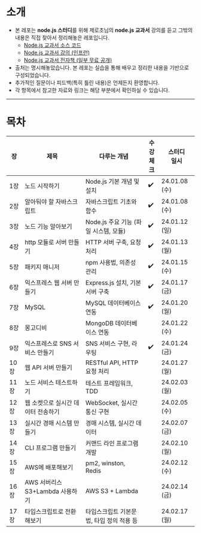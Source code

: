 # 소개

- 본 레포는 <b>node.js 스터디</b>를 위해 제로초님의 <b>node.js 교과서</b> 강의를 듣고 그밖의 내용은 직접 찾아서 정리해놓은 레포입니다.
    - [Node.js 교과서 소스 코드](https://github.com/ZeroCho/nodejs-book)
    - [Node.js 교과서 강의 (인프런)](https://www.inflearn.com/course/%EB%85%B8%EB%93%9C-js-%EA%B5%90%EA%B3%BC%EC%84%9C)
    - [Node.js 교과서 전자책 (일부 무료 공개)](https://thebook.io/080334/)
- 출처는 명시해놓았습니다. 본 레포는 실습을 통해 배우고 정리한 내용을 기반으로 구성되었습니다.
- 추가적인 질문이나 피드백(특히 틀린 내용)은 언제든지 환영합니다. 
- 각 항목에서 참고한 자료와 링크는 해당 부분에서 확인하실 수 있습니다.

---

# 목차

| 장  | 제목                            | 다루는 개념                | 수강 <br> 체크 | 스터디 <br> 일시 |
|-----|---------------------------------|----------------------------|-----------|-------------|
| 1장  | 노드 시작하기                    | Node.js 기본 개념 및 설치   |     ✔️      |     24.01.08 (수)   |
| 2장  | 알아둬야 할 자바스크립트          | 자바스크립트 기초와 함수    |       ✔️    |   24.01.08 (수)      |
| 3장  | 노드 기능 알아보기                | Node.js 주요 기능 (파일 시스템, 모듈) |    ✔️       |        24.01.12 (일)     |
| 4장  | http 모듈로 서버 만들기           | HTTP 서버 구축, 요청 처리    |      ✔️     |     24.01.13 (월)        |
| 5장  | 패키지 매니저                     | npm 사용법, 의존성 관리      |    ✔️       |    24.01.15 (수)         |
| 6장  | 익스프레스 웹 서버 만들기          | Express.js 설치, 기본 서버 구축 |    ✔️       |    24.01.17 (금)         |
| 7장  | MySQL                            | MySQL 데이터베이스 연동      |     ✔️      |      24.01.20 (월)        |
| 8장  | 몽고디비                         | MongoDB 데이터베이스 연동    |           |      24.01.22 (수)       |
| 9장  | 익스프레스로 SNS 서비스 만들기    | SNS 서비스 구현, 라우팅     |    ✔️       |     24.01.24 (금)        |
| 10장 | 웹 API 서버 만들기               | RESTful API, HTTP 요청 처리  |           |     24.01.27 (월)         |
| 11장 | 노드 서비스 테스트하기           | 테스트 프레임워크, TDD       |           |   24.02.03 (월)           |
| 12장 | 웹 소켓으로 실시간 데이터 전송하기 | WebSocket, 실시간 통신 구현 |           |     24.02.05 (수)         |
| 13장 | 실시간 경매 시스템 만들기         | 경매 시스템, 실시간 데이터  |           |     24.02.07 (금)          |
| 14장 | CLI 프로그램 만들기              | 커맨드 라인 프로그램 개발   |           |     24.02.10 (월)         |
| 15장   | AWS에 배포해보기              | pm2, winston, Redis                         |                      | 24.02.12 (수)         |
| 16장   | AWS 서버리스 S3+Lambda 사용하기         | AWS S3 + Lambda  |         | 24.02.14 (금)         |
| 17장   | 타입스크립트로 전환해보기       | 타입스크립트 기본문법, 타입 정의 적용 등   |                      | 24.02.17 (월)         |